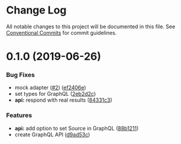 # Change Log

All notable changes to this project will be documented in this file.
See [Conventional Commits](https://conventionalcommits.org) for commit guidelines.

# 0.1.0 (2019-06-26)


### Bug Fixes

* mock adapter ([#2](https://github.com/cadaster/cadaster/issues/2)) ([ef2406e](https://github.com/cadaster/cadaster/commit/ef2406e))
* set types for GraphQL ([2eb2d2c](https://github.com/cadaster/cadaster/commit/2eb2d2c))
* **api:** respond with real results ([84331c3](https://github.com/cadaster/cadaster/commit/84331c3))


### Features

* **api:** add option to set Source in GraphQL ([88b1211](https://github.com/cadaster/cadaster/commit/88b1211))
* create GraphQL API ([d9ad53c](https://github.com/cadaster/cadaster/commit/d9ad53c))
